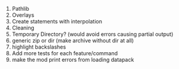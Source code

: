 1. Pathlib
2. Overlays
3. Create statements with interpolation
4. Cleaning
5. Temporary Directory? (would avoid errors causing partial output)
6. generic zip or dir (make archive without dir at all)
7. highlight backslashes
8. Add more tests for each feature/command
9. make the mod print errors from loading datapack